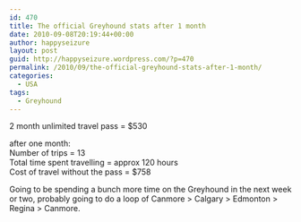 ```yaml
---
id: 470
title: The official Greyhound stats after 1 month
date: 2010-09-08T20:19:44+00:00
author: happyseizure
layout: post
guid: http://happyseizure.wordpress.com/?p=470
permalink: /2010/09/the-official-greyhound-stats-after-1-month/
categories:
  - USA
tags:
  - Greyhound
---
```

2 month unlimited travel pass = $530

after one month:  
Number of trips = 13  
Total time spent travelling = approx 120 hours  
Cost of travel without the pass = $758

Going to be spending a bunch more time on the Greyhound in the next week or two, probably going to do a loop of Canmore > Calgary > Edmonton > Regina > Canmore.
